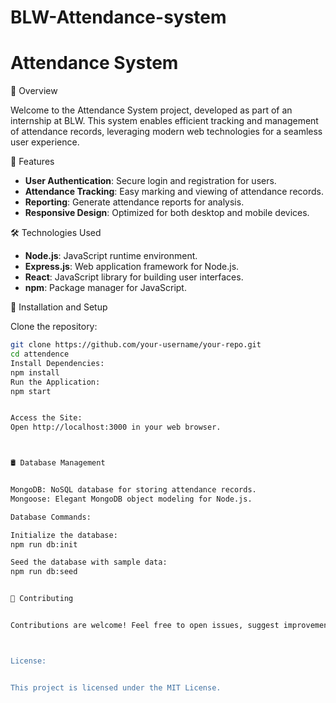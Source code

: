 # BLW-Attendance-system
# Attendance System



📅 Overview


Welcome to the Attendance System project, developed as part of an internship at BLW. This system enables efficient tracking and management of attendance records, leveraging modern web technologies for a seamless user experience.


🌟 Features


- **User Authentication**: Secure login and registration for users.
- **Attendance Tracking**: Easy marking and viewing of attendance records.
- **Reporting**: Generate attendance reports for analysis.
- **Responsive Design**: Optimized for both desktop and mobile devices.



🛠️ Technologies Used


- **Node.js**: JavaScript runtime environment.
- **Express.js**: Web application framework for Node.js.
- **React**: JavaScript library for building user interfaces.
- **npm**: Package manager for JavaScript.


🚀 Installation and Setup


Clone the repository:


```bash
git clone https://github.com/your-username/your-repo.git
cd attendence
Install Dependencies:
npm install
Run the Application:
npm start


Access the Site:
Open http://localhost:3000 in your web browser.



🛢️ Database Management


MongoDB: NoSQL database for storing attendance records.
Mongoose: Elegant MongoDB object modeling for Node.js.

Database Commands:

Initialize the database:
npm run db:init

Seed the database with sample data:
npm run db:seed


🤝 Contributing


Contributions are welcome! Feel free to open issues, suggest improvements, or submit pull requests. Let's make managing attendance a breeze together.



License:


This project is licensed under the MIT License.


